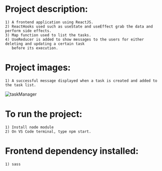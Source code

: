 #   Project description:
    1) A frontend application using ReactJS.
    2) ReactHooks used such as useState and useEffect grab the data and perform side effects.
    3) Map function used to list the tasks.
    4) UseReducer is added to show messages to the users for either deleting and updating a certain task
       before its execution.

#   Project images:
    1) A successful message displayed when a task is created and added to the task list.
![taskManager](https://github.com/kevinandris/Task_manager/assets/102328858/c224e774-0196-413b-b592-2199fc8f3255)
    

#   To run the project:
    1) Install node module
    2) On VS Code terminal, type npm start.

#   Frontend dependency installed:
    1) sass
